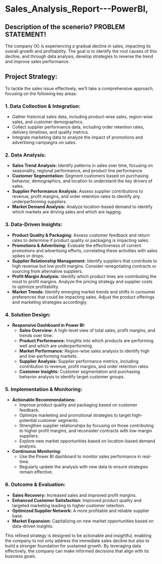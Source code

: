 # Sales_Analysis_Report---PowerBI,

## Description of the scenerio? PROBLEM STATEMENT!

The company (X)  is experiencing a gradual decline in sales, impacting its overall growth and profitability. The goal is to identify the root causes of this decline, and through data analysis, develop strategies to reverse the trend and improve sales performance.

## **Project Strategy:**
To tackle the sales issue effectively, we'll take a comprehensive approach, focusing on the following key areas:

### 1. **Data Collection & Integration:**
   - Gather historical sales data, including product-wise sales, region-wise sales, and customer demographics.
   - Collect supplier performance data, including order retention rates, delivery timelines, and quality metrics.
   - Integrate marketing data to analyze the impact of promotions and advertising campaigns on sales.

### 2. **Data Analysis:**
   - **Sales Trend Analysis:** Identify patterns in sales over time, focusing on seasonality, regional performance, and product line performance.
   - **Customer Segmentation:** Segment customers based on purchasing behavior, demographics, and location to understand the key drivers of sales.
   - **Supplier Performance Analysis:** Assess supplier contributions to revenue, profit margins, and order retention rates to identify any underperforming suppliers.
   - **Market Demand Analysis:** Analyze location-based demand to identify which markets are driving sales and which are lagging.

### 3. **Data-Driven Insights:**
   - **Product Quality & Packaging:** Assess customer feedback and return rates to determine if product quality or packaging is impacting sales.
   - **Promotions & Advertising:** Evaluate the effectiveness of current promotions and advertising efforts, correlating these activities with sales spikes or drops.
   - **Supplier Relationship Management:** Identify suppliers that contribute to high revenue but low profit margins. Consider renegotiating contracts or sourcing from alternative suppliers.
   - **Profit Margin Analysis:** Identify which product lines are contributing the most to profit margins. Analyze the pricing strategy and supplier costs to optimize profitability.
   - **Market Trends:** Identify emerging market trends and shifts in consumer preferences that could be impacting sales. Adjust the product offerings and marketing strategies accordingly.

### 4. **Solution Design:**
   - **Responsive Dashboard in Power BI:**
     - **Sales Overview:** A high-level view of total sales, profit margins, and trends over time.
     - **Product Performance:** Insights into which products are performing well and which are underperforming.
     - **Market Performance:** Region-wise sales analysis to identify high and low-performing markets.
     - **Supplier Analysis:** Supplier performance metrics, including contribution to revenue, profit margins, and order retention rates.
     - **Customer Insights:** Customer segmentation and purchasing behavior analysis to identify target customer groups.

### 5. **Implementation & Monitoring:**
   - **Actionable Recommendations:**
     - Improve product quality and packaging based on customer feedback.
     - Optimize marketing and promotional strategies to target high-potential customer segments.
     - Strengthen supplier relationships by focusing on those contributing to higher profit margins, and reconsider contracts with low-margin suppliers.
     - Explore new market opportunities based on location-based demand analysis.
   - **Continuous Monitoring:**
     - Use the Power BI dashboard to monitor sales performance in real-time.
     - Regularly update the analysis with new data to ensure strategies remain effective.

### 6. **Outcome & Evaluation:**
   - **Sales Recovery:** Increased sales and improved profit margins.
   - **Enhanced Customer Satisfaction:** Improved product quality and targeted marketing leading to higher customer retention.
   - **Optimized Supplier Network:** A more profitable and reliable supplier base.
   - **Market Expansion:** Capitalizing on new market opportunities based on data-driven insights.


This refined strategy is designed to be actionable and insightful, enabling the company to not only address the immediate sales decline but also to build a stronger foundation for sustained growth. By leveraging data effectively, the company can make informed decisions that align with its business goals.
